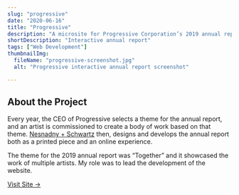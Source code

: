 ```yaml
---
slug: "progressive"
date: "2020-06-16"
title: "Progressive"
description: "A microsite for Progressive Corporation’s 2019 annual report"
shortDescription: "Interactive annual report"
tags: ["Web Development"]
thumbnailImg:
  fileName: "progressive-screenshot.jpg"
  alt: "Progressive interactive annual report screenshot"

---
```


## About the Project

Every year, the CEO of Progressive selects a theme for the annual report, and an artist is commissioned to create a body of work based on that theme. [Nesnadny + Schwartz](https://nsideas.com) then, designs and develops the annual report both as a printed piece and an online experience.

The theme for the 2019 annual report was “Together” and it showcased the work of multiple artists. My role was to lead the development of the website.

[Visit Site &rarr;](https://investors.progressive.com/files/doc_financials/2019/annual/index.html)